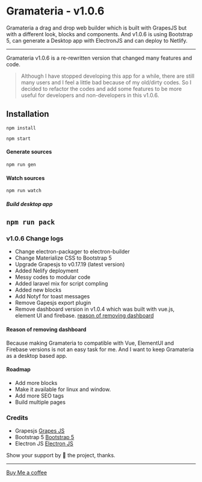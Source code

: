 # Gramateria - v1.0.6 

Gramateria a drag and drop web builder which is built with GrapesJS but with a different look, blocks and components. And v1.0.6 is using Bootstrap 5, can generate a Desktop app with ElectronJS and can deploy to Netlify.

----

Gramateria v1.0.6 is a re-rewritten version that changed many features and code.

> Although I have stopped developing this app for a while, there are still many users and I feel a little bad because of my old/dirty codes. So I decided to refactor the codes and add some features to be more useful for developers and non-developers in this v1.0.6.


## Installation 

```npm install```

```npm start```

#### Generate sources
```npm run gen```

#### Watch sources
```npm run watch```


##### Build desktop app
```npm run pack```
----

### v1.0.6 Change logs

- Change electron-packager to electron-builder
- Change Materialize CSS to Bootstrap 5
- Upgrade Grapesjs to v0.17.19 (latest version)
- Added Nelify deployment
- Messy codes to modular code
- Added laravel mix for script compling 
- Added new blocks
- Add Notyf for toast messages
- Remove Gapesjs export plugin 
- Remove dashboard version in v1.0.4 which was built with vue.js, element UI and firebase. [reason of removing dashboard](#remove-message)


#### Reason of removing dashboard
<a name="remove-message"></a>
Because making Gramateria to compatible with Vue, ElementUI and Firebase versions is not an easy task for me. And I want to keep Gramateria as a desktop based app.

#### Roadmap
- Add more blocks
- Make it available for linux and window. 
- Add more SEO tags
- Build multiple pages 
### Credits
- Grapesjs [Grapes JS](https://www.grapesjs.com/ "Grapes Js")
- Bootstrap 5 [Bootstrap 5](https://www.getbootstrap.com/ "Bootstrap 5")
- Electron JS [Electron JS](https//www.electronjs.org/ "Electron Js")

Show your support by 🌟 the project, thanks.

----

[Buy Me a coffee](https://www.buymeacoffee.com/ronaldaug)
